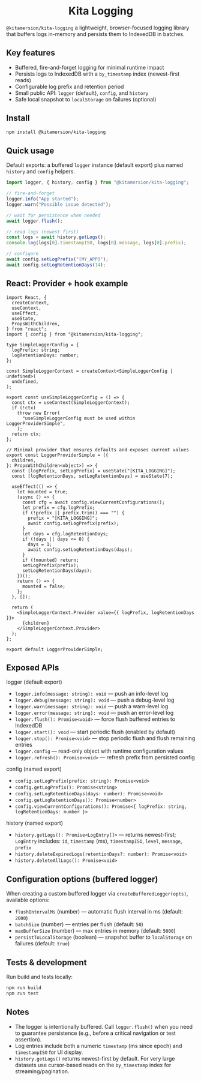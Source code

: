 <h1 align="center"><strong>Kita Logging</strong></h1>

`@kitamersion/kita-logging` a lightweight, browser-focused logging library that buffers logs in-memory and persists them to IndexedDB in batches.

## Key features

- Buffered, fire-and-forget logging for minimal runtime impact
- Persists logs to IndexedDB with a `by_timestamp` index (newest-first reads)
- Configurable log prefix and retention period
- Small public API: `logger` (default), `config`, and `history`
- Safe local snapshot to `localStorage` on failures (optional)

## Install

```bash
npm install @kitamersion/kita-logging
```

## Quick usage

Default exports: a buffered `logger` instance (default export) plus named `history` and `config` helpers.

```ts
import logger, { history, config } from "@kitamersion/kita-logging";

// fire-and-forget
logger.info("App started");
logger.warn("Possible issue detected");

// wait for persistence when needed
await logger.flush();

// read logs (newest first)
const logs = await history.getLogs();
console.log(logs[0].timestampISO, logs[0].message, logs[0].prefix);

// configure
await config.setLogPrefix("[MY_APP]");
await config.setLogRetentionDays(14);
```

## React: Provider + hook example

```tsx
import React, {
  createContext,
  useContext,
  useEffect,
  useState,
  PropsWithChildren,
} from "react";
import { config } from "@kitamersion/kita-logging";

type SimpleLoggerConfig = {
  logPrefix: string;
  logRetentionDays: number;
};

const SimpleLoggerContext = createContext<SimpleLoggerConfig | undefined>(
  undefined,
);

export const useSimpleLoggerConfig = () => {
  const ctx = useContext(SimpleLoggerContext);
  if (!ctx)
    throw new Error(
      "useSimpleLoggerConfig must be used within LoggerProviderSimple",
    );
  return ctx;
};

// Minimal provider that ensures defaults and exposes current values
export const LoggerProviderSimple = ({
  children,
}: PropsWithChildren<object>) => {
  const [logPrefix, setLogPrefix] = useState("[KITA_LOGGING]");
  const [logRetentionDays, setLogRetentionDays] = useState(7);

  useEffect(() => {
    let mounted = true;
    (async () => {
      const cfg = await config.viewCurrentConfigurations();
      let prefix = cfg.logPrefix;
      if (!prefix || prefix.trim() === "") {
        prefix = "[KITA_LOGGING]";
        await config.setLogPrefix(prefix);
      }
      let days = cfg.logRetentionDays;
      if (!days || days <= 0) {
        days = 1;
        await config.setLogRetentionDays(days);
      }
      if (!mounted) return;
      setLogPrefix(prefix);
      setLogRetentionDays(days);
    })();
    return () => {
      mounted = false;
    };
  }, []);

  return (
    <SimpleLoggerContext.Provider value={{ logPrefix, logRetentionDays }}>
      {children}
    </SimpleLoggerContext.Provider>
  );
};

export default LoggerProviderSimple;
```

## Exposed APIs

logger (default export)

- `logger.info(message: string): void` — push an info-level log
- `logger.debug(message: string): void` — push a debug-level log
- `logger.warn(message: string): void` — push a warn-level log
- `logger.error(message: string): void` — push an error-level log
- `logger.flush(): Promise<void>` — force flush buffered entries to IndexedDB
- `logger.start(): void` — start periodic flush (enabled by default)
- `logger.stop(): Promise<void>` — stop periodic flush and flush remaining entries
- `logger.config` — read-only object with runtime configuration values
- `logger.refresh(): Promise<void>` — refresh prefix from persisted config

config (named export)

- `config.setLogPrefix(prefix: string): Promise<void>`
- `config.getLogPrefix(): Promise<string>`
- `config.setLogRetentionDays(days: number): Promise<void>`
- `config.getLogRetentionDays(): Promise<number>`
- `config.viewCurrentConfigurations(): Promise<{ logPrefix: string, logRetentionDays: number }>`

history (named export)

- `history.getLogs(): Promise<LogEntry[]>` — returns newest-first; `LogEntry` includes: `id`, `timestamp` (ms), `timestampISO`, `level`, `message`, `prefix`
- `history.deleteExpiredLogs(retentionDays?: number): Promise<void>`
- `history.deleteAllLogs(): Promise<void>`

## Configuration options (buffered logger)

When creating a custom buffered logger via `createBufferedLogger(opts)`, available options:

- `flushIntervalMs` (number) — automatic flush interval in ms (default: `2000`)
- `batchSize` (number) — entries per flush (default: `50`)
- `maxBufferSize` (number) — max entries in memory (default: `5000`)
- `persistToLocalStorage` (boolean) — snapshot buffer to `localStorage` on failures (default: `true`)

## Tests & development

Run build and tests locally:

```bash
npm run build
npm run test
```

## Notes

- The logger is intentionally buffered. Call `logger.flush()` when you need to guarantee persistence (e.g., before a critical navigation or test assertion).
- Log entries include both a numeric `timestamp` (ms since epoch) and `timestampISO` for UI display.
- `history.getLogs()` returns newest-first by default. For very large datasets use cursor-based reads on the `by_timestamp` index for streaming/pagination.

